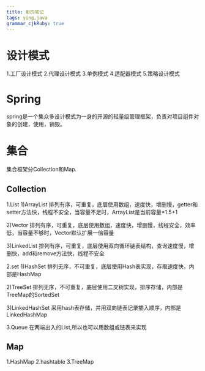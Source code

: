 ```yaml
---
title: 影的笔记
tags: ying,java
grammar_cjkRuby: true
---
```



# 设计模式
1.工厂设计模式
2.代理设计模式
3.单例模式
4.适配器模式
5.策略设计模式
# Spring
spring是一个集众多设计模式为一身的开源的轻量级管理框架，负责对项目组件对象的创建，使用，销毁。
# 集合
集合框架分Collection和Map.

## Collection
1.List
1)ArrayList
排列有序，可重复，底层使用数组，速度快，增删慢，getter和setter方法快，线程不安全，当容量不足时，ArrayList是当前容量*1.5+1

2)Vector
排列有序，可重复，底层使用数组，速度快，增删慢，线程安全，效率低，当容量不够时，Vector默认扩展一倍容量

3)LinkedList
排列有序，可重复，底层使用双向循环链表结构，查询速度慢，增删快，add和remove方法快，线程不安全

2.set
1)HashSet
排列无序，不可重复，底层使用Hash表实现，存取速度快，内部是HashMap

2)TreeSet
排列无序，不可重复，底层使用二叉树实现，排序存储，内部是TreeMap的SortedSet

3)LinkedHashSet
采用hash表存储，并用双向链表记录插入顺序，内部是LinkedHashMap

3.Queue 
在两端出入的List,所以也可以用数组或链表来实现



## Map
1.HashMap
2.hashtable
3.TreeMap


